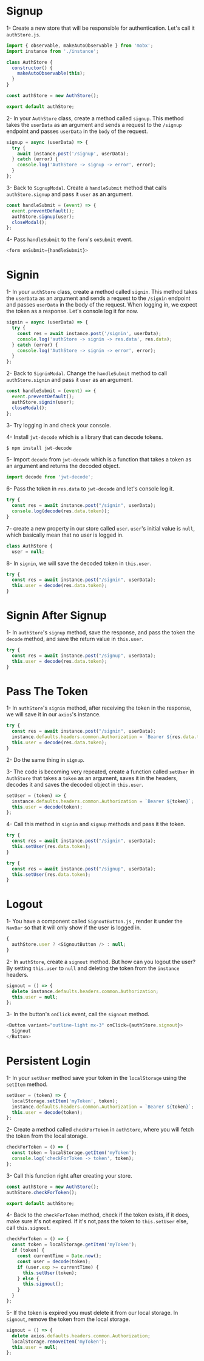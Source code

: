 # Signup

1- Create a new store that will be responsible for authentication. Let's call it `authStore.js`.

```javascript
import { observable, makeAutoObservable } from 'mobx';
import instance from './instance';

class AuthStore {
  constructor() {
    makeAutoObservable(this);
  }
}

const authStore = new AuthStore();

export default authStore;
```

2- In your `AuthStore` class, create a method called `signup`. This method takes the `userData` as an argument and sends a request to the `/signup` endpoint and passes `userData` in the `body` of the request.

```javascript
signup = async (userData) => {
  try {
    await instance.post('/signup', userData);
  } catch (error) {
    console.log('AuthStore -> signup -> error', error);
  }
};
```

3- Back to `SignupModal`. Create a `handleSubmit` method that calls `authStore.signup` and pass it `user` as an argument.

```javascript
const handleSubmit = (event) => {
  event.preventDefault();
  authStore.signup(user);
  closeModal();
};
```

4- Pass `handleSubmit` to the `form`'s `onSubmit` event.

```javascript
<form onSubmit={handleSubmit}>
```

# Signin

1- In your `authStore` class, create a method called `signin`. This method takes the `userData` as an argument and sends a request to the `/signin` endpoint and passes `userData` in the body of the request. When logging in, we expect the token as a response. Let's console log it for now.

```javascript
signin = async (userData) => {
  try {
    const res = await instance.post('/signin', userData);
    console.log('authStore -> signin -> res.data', res.data);
  } catch (error) {
    console.log('AuthStore -> signin -> error', error);
  }
};
```

2- Back to `SigninModal`. Change the `handleSubmit` method to call `authStore.signin` and pass it `user` as an argument.

```javascript
const handleSubmit = (event) => {
  event.preventDefault();
  authStore.signin(user);
  closeModal();
};
```

3- Try logging in and check your console.

4- Install `jwt-decode` which is a library that can decode tokens.

```javascript
$ npm install jwt-decode
```

5- Import `decode` from `jwt-decode` which is a function that takes a token as an argument and returns the decoded object.

```javascript
import decode from 'jwt-decode';
```

6- Pass the token in `res.data` to `jwt-decode` and let's console log it.

```javascript
try {
  const res = await instance.post("/signin", userData);
  console.log(decode(res.data.token));
}
```

7- create a new property in our store called `user`. `user`'s initial value is `null`, which basically mean that no user is logged in.

```javascript
class AuthStore {
  user = null;
```

8- In `signin`, we will save the decoded token in `this.user`.

```javascript
try {
  const res = await instance.post("/signin", userData);
  this.user = decode(res.data.token);
}
```

# Signin After Signup

1- In `authStore`'s `signup` method, save the response, and pass the token the `decode` method, and save the return value in `this.user`.

```javascript
try {
  const res = await instance.post("/signup", userData);
  this.user = decode(res.data.token);
}
```

# Pass The Token

1- In `authStore`'s `signin` method, after receiving the token in the response, we will save it in our `axios`'s instance.

```javascript
try {
  const res = await instance.post("/signin", userData);
  instance.defaults.headers.common.Authorization = `Bearer ${res.data.token}`;
  this.user = decode(res.data.token);
}
```

2- Do the same thing in `signup`.

3- The code is becoming very repeated, create a function called `setUser` in `AuthStore` that takes a `token` as an argument, saves it in the headers, decodes it and saves the decoded object in `this.user`.

```javascript
setUser = (token) => {
  instance.defaults.headers.common.Authorization = `Bearer ${token}`;
  this.user = decode(token);
};
```

4- Call this method in `signin` and `signup` methods and pass it the token.

```javascript
try {
  const res = await instance.post("/signin", userData);
  this.setUser(res.data.token);
}
```

```javascript
try {
  const res = await instance.post("/signup", userData);
  this.setUser(res.data.token);
}
```

# Logout

1- You have a component called `SignoutButton.js` , render it under the `NavBar` so that it will only show if the user is logged in.

```javascript
{
  authStore.user ? <SignoutButton /> : null;
}
```

2- In `authStore`, create a `signout` method. But how can you logout the user? By setting `this.user` to `null` and deleting the token from the `instance` headers.

```javascript
signout = () => {
  delete instance.defaults.headers.common.Authorization;
  this.user = null;
};
```

3- In the button's `onClick` event, call the `signout` method.

```javascript
<Button variant="outline-light mx-3" onClick={authStore.signout}>
  Signout
</Button>
```

# Persistent Login

1- In your `setUser` method save your token in the `localStorage` using the `setItem` method.

```javascript
setUser = (token) => {
  localStorage.setItem('myToken', token);
  instance.defaults.headers.common.Authorization = `Bearer ${token}`;
  this.user = decode(token);
};
```

2- Create a method called `checkForToken` in `authStore`, where you will fetch the token from the local storage.

```javascript
checkForToken = () => {
  const token = localStorage.getItem('myToken');
  console.log('checkForToken -> token', token);
};
```

3- Call this function right after creating your store.

```javascript
const authStore = new AuthStore();
authStore.checkForToken();

export default authStore;
```

4- Back to the `checkForToken` method, check if the token exists, if it does, make sure it's not expired. If it's not,pass the token to `this.setUser` else, call `this.signout`.

```javascript
checkForToken = () => {
  const token = localStorage.getItem('myToken');
  if (token) {
    const currentTime = Date.now();
    const user = decode(token);
    if (user.exp >= currentTime) {
      this.setUser(token);
    } else {
      this.signout();
    }
  }
};
```

5- If the token is expired you must delete it from our local storage. In `signout`, remove the token from the local storage.

```javascript
signout = () => {
  delete axios.defaults.headers.common.Authorization;
  localStorage.removeItem('myToken');
  this.user = null;
};
```
